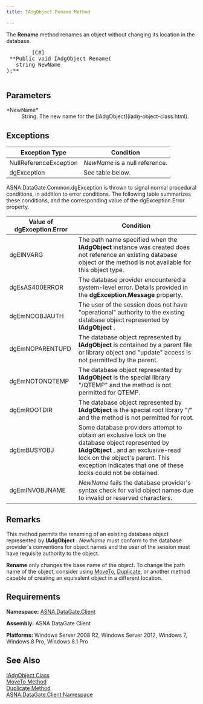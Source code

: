 ```yaml
---
title: IAdgObject.Rename Method

---
```


The **Rename** method renames an object without changing its location in the database.
<pre>        <span class="lang">[C#]</span>
 **Public void IAdgObject Rename(<br />   string NewName<br />);** 
      </pre>

## Parameters

<dl>
        <dt>
 *NewName* 
        </dt>
        <dd>
String. The new name for the [IAdgObject](iadg-object-class.html).
</dd>
</dl>

## Exceptions



| Exception Type | Condition |
| ---- | ---- |
| NullReferenceException | *NewName* is a null reference. |
| dgException | See table below. |



ASNA.DataGate.Common.dgException is thrown to signal normal procedural conditions, in addition to error conditions. The following table summarizes these conditions, and the corresponding value of the dgException.Error property.
<br />



| Value of dgException.Error | Condition |
| ---- | ---- |
| dgEINVARG | The path name specified when the **IAdgObject** instance was created does not reference an existing database object or the method is not available for this object type. |
| dgEsAS400ERROR | The database provider encountered a system-level error. Details provided in the **dgException.Message** property. |
| dgEmNOOBJAUTH | The user of the session does not have "operational" authority to the existing database object represented by **IAdgObject** . |
| dgEmNOPARENTUPD | The database object represented by **IAdgObject** is contained by a parent file or library object and "update" access is not permitted by the parent. |
| dgEmNOTONQTEMP | The database object represented by **IAdgObject** is the special library "/QTEMP" and the method is not permitted for QTEMP. |
| dgEmROOTDIR | The database object represented by **IAdgObject** is the special root library "/" and the method is not permitted for root. |
| dgEmBUSYOBJ | Some database providers attempt to obtain an exclusive lock on the database object represented by **IAdgObject** , and an exclusive-read lock on the object's parent. This exception indicates that one of these locks could not be obtained. |
| dgEmINVOBJNAME | *NewName* fails the database provider's syntax check for valid object names due to invalid or reserved characters. |



## Remarks

This method permits the renaming of an existing database object represented by **IAdgObject** . *NewName* must conform to the database provider's conventions for object names and the user of the session must have requisite authority to the object.

**Rename** only changes the base name of the object. To change the path name of the object, consider using [MoveTo](iadg-object-class-move-to_method.html), [Duplicate](iadg-object-class-duplicate-method.html), or another method capable of creating an equivalent object in a different location.
## Requirements

<span> **Namespace:** [ASNA.DataGate.Client](datagate-client-namespace.html) </span> 

<span> **Assembly:** ASNA DataGate Client</span> 

<span> **Platforms:** Windows Server 2008 R2, Windows Server 2012, Windows 7, Windows 8 Pro, Windows 8.1 Pro</span> 
## See Also


[IAdgObject Class](iadg-object-class.html)
      <br />
[MoveTo Method](iadg-object-class-move-to_method.html)
      <br />
[Duplicate Method](iadg-object-class-duplicate-method.html)
      <br />
[ASNA.DataGate.Client Namespace](datagate-client-namespace.html)

